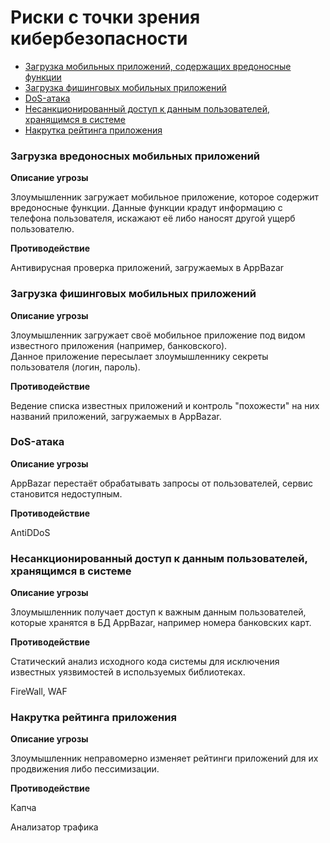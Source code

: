 # Риски с точки зрения кибербезопасности

- [Загрузка мобильных приложений, содержащих вредоносные функции](#загрузка-мобильных-приложений-содержащих-вредоносные-функции-) 
- [Загрузка фишинговых мобильных приложений](#загрузка-фишинговых-мобильных-приложений)
- [DoS-атака](#dos-атака)
- [Несанкционированный доступ к данным пользователей, хранящимся в системе](#несанкционированный-доступ-к-данным-пользователей-хранящимся-в-системе)
- [Накрутка рейтинга приложения](#накрутка-рейтинга-приложения)

### Загрузка вредоносных мобильных приложений
**Описание угрозы**

Злоумышленник загружает мобильное приложение, которое содержит вредоносные функции. 
Данные функции крадут информацию с телефона пользователя, искажают её либо наносят другой ущерб пользователю.

**Противодействие**
 
Антивирусная проверка приложений, загружаемых в AppBazar 

### Загрузка фишинговых мобильных приложений
**Описание угрозы**

Злоумышленник загружает своё мобильное приложение под видом известного приложения (например, банковского).  
Данное приложение пересылает злоумышленнику секреты пользователя (логин, пароль). 

**Противодействие**
 
Ведение списка известных приложений и контроль "похожести" на них названий приложений, загружаемых в AppBazar.

### DoS-атака
**Описание угрозы**

AppBazar перестаёт обрабатывать запросы от пользователей, сервис становится недоступным.

**Противодействие**
 
AntiDDoS

### Несанкционированный доступ к данным пользователей, хранящимся в системе
**Описание угрозы**

Злоумышленник получает доступ к важным данным пользователей, которые хранятся в БД AppBazar, например номера банковских карт. 

**Противодействие**
 
Статический анализ исходного кода системы для исключения известных уязвимостей в используемых библиотеках.

FireWall, WAF

### Накрутка рейтинга приложения
**Описание угрозы**

Злоумышленник неправомерно изменяет рейтинги приложений для их продвижения либо пессимизации. 

**Противодействие**

Капча

Анализатор трафика